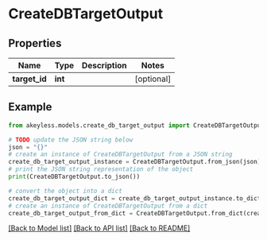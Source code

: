 # CreateDBTargetOutput


## Properties

Name | Type | Description | Notes
------------ | ------------- | ------------- | -------------
**target_id** | **int** |  | [optional] 

## Example

```python
from akeyless.models.create_db_target_output import CreateDBTargetOutput

# TODO update the JSON string below
json = "{}"
# create an instance of CreateDBTargetOutput from a JSON string
create_db_target_output_instance = CreateDBTargetOutput.from_json(json)
# print the JSON string representation of the object
print(CreateDBTargetOutput.to_json())

# convert the object into a dict
create_db_target_output_dict = create_db_target_output_instance.to_dict()
# create an instance of CreateDBTargetOutput from a dict
create_db_target_output_from_dict = CreateDBTargetOutput.from_dict(create_db_target_output_dict)
```
[[Back to Model list]](../README.md#documentation-for-models) [[Back to API list]](../README.md#documentation-for-api-endpoints) [[Back to README]](../README.md)


